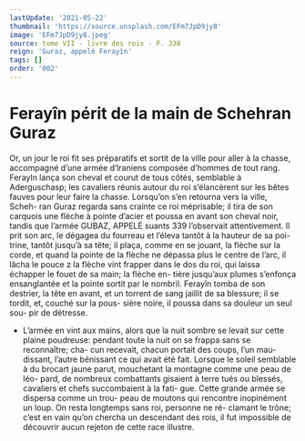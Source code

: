 ```yaml
---
lastUpdate: '2021-05-22'
thumbnail: 'https://source.unsplash.com/EFm7JpD9jy8'
image: 'EFm7JpD9jy8.jpeg'
source: tome VII - livre des rois - P. 338
reign: 'Guraz, appelé Ferayîn'
tags: []
order: '002'
---
```


# Ferayîn périt de la main de Schehran Guraz

Or, un jour le roi fit ses préparatifs et sortit de la ville pour aller à la chasse, accompagné d’une armée d’lraniens composée d’hommes de tout rang. Ferayln
lança son cheval et courut de tous côtés, semblable
à Aderguschasp; les cavaliers réunis autour du roi s’élancèrent sur les bêtes fauves pour leur faire la chasse. Lorsqu’on s’en retourna vers la ville, Scheh-
ran Guraz regarda sans crainte ce roi méprisable; il tira de son carquois une flèche à pointe d’acier et poussa en avant son cheval noir, tandis que l’armée
GUBAZ, APPELÉ suants 339 l’observait attentivement. Il prit son arc, le dégagea
du fourreau et l’éleva tantôt à la hauteur de sa poi-
trine, tantôt jusqu’à sa tête; il plaça, comme en se
jouant, la flèche sur la corde, et quand la pointe de la flèche ne dépassa plus le centre de l’arc, il lâcha
le pouce z la flèche vint frapper dans le dos du roi, qui laissa échapper le fouet de sa main; la flèche en- tière jusqu’aux plumes s’enfonça ensanglantée et la
pointe sortit par le nombril. Ferayîn tomba de son destrier, la tête en avant, et un torrent de sang jaillit de sa blessure; il se tordit, et, couché sur la pous- sière noire, il poussa dans sa douleur un seul sou- pir de détresse.

- L’armée en vint aux mains, alors que la nuit sombre se levait sur cette plaine poudreuse: pendant toute la nuit on se frappa sans se reconnaître; cha- cun recevait, chacun portait des coups, l’un mau- dissant, l’autre bénissant ce qui avait été fait.
  Lorsque le soleil semblable à du brocart jaune parut,
  mouchetant la montagne comme une peau de léo- pard, de nombreux combattants gisaient à terre tués ou blessés, cavaliers et chefs succombaient à la fati- gue. Cette grande armée se dispersa comme un trou- peau de moutons qui rencontre inopinément un loup. On resta longtemps sans roi, personne ne ré-
  clamant le trône; c’est en vain qu’on chercha un descendant des rois, il fut impossible de découvrir aucun rejeton de cette race illustre.
